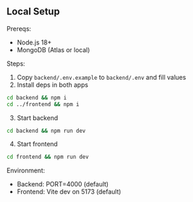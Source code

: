 ## Local Setup

Prereqs:
- Node.js 18+
- MongoDB (Atlas or local)

Steps:
1. Copy `backend/.env.example` to `backend/.env` and fill values
2. Install deps in both apps
```bash
cd backend && npm i
cd ../frontend && npm i
```
3. Start backend
```bash
cd backend && npm run dev
```
4. Start frontend
```bash
cd frontend && npm run dev
```

Environment:
- Backend: PORT=4000 (default)
- Frontend: Vite dev on 5173 (default)
